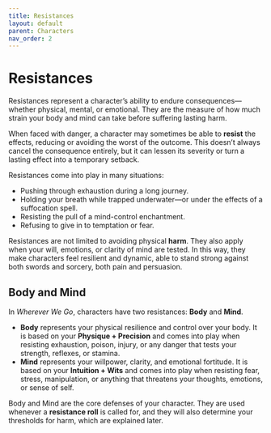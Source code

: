 ```yaml
---
title: Resistances
layout: default
parent: Characters
nav_order: 2
---
```

# Resistances  
Resistances represent a character’s ability to endure consequences—whether physical, mental, or emotional. They are the measure of how much strain your body and mind can take before suffering lasting harm.  

When faced with danger, a character may sometimes be able to **resist** the effects, reducing or avoiding the worst of the outcome. This doesn’t always cancel the consequence entirely, but it can lessen its severity or turn a lasting effect into a temporary setback.  

Resistances come into play in many situations:  
- Pushing through exhaustion during a long journey.  
- Holding your breath while trapped underwater—or under the effects of a suffocation spell.  
- Resisting the pull of a mind-control enchantment.  
- Refusing to give in to temptation or fear.  

Resistances are not limited to avoiding physical **harm**. They also apply when your will, emotions, or clarity of mind are tested. In this way, they make characters feel resilient and dynamic, able to stand strong against both swords and sorcery, both pain and persuasion.  

## Body and Mind  
In *Wherever We Go*, characters have two resistances: **Body** and **Mind**.  

- **Body** represents your physical resilience and control over your body. It is based on your **Physique + Precision** and comes into play when resisting exhaustion, poison, injury, or any danger that tests your strength, reflexes, or stamina.  
- **Mind** represents your willpower, clarity, and emotional fortitude. It is based on your **Intuition + Wits** and comes into play when resisting fear, stress, manipulation, or anything that threatens your thoughts, emotions, or sense of self.  

Body and Mind are the core defenses of your character. They are used whenever a **resistance roll** is called for, and they will also determine your thresholds for harm, which are explained later.  
